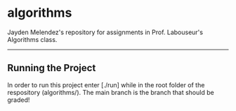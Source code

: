 # algorithms
Jayden Melendez's repository for assignments in Prof. Labouseur's Algorithms class.

-------------------------------------------
Running the Project
-------------------------------------------
In order to run this project enter [./run] while in the root folder of the respository (algorithms/).
The main branch is the branch that should be graded!
